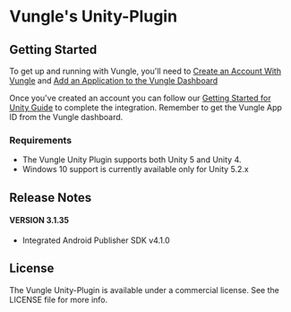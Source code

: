 # Vungle's Unity-Plugin

## Getting Started
To get up and running with Vungle, you'll need to [Create an Account With Vungle](https://v.vungle.com/dashboard) and [Add an Application to the Vungle Dashboard](https://support.vungle.com/hc/en-us/articles/210468678)

Once you've created an account you can follow our [Getting Started for Unity Guide](https://support.vungle.com/hc/en-us/articles/204311244-Get-Started-with-Vungle-Unity-Combo-) to complete the integration. Remember to get the Vungle App ID from the Vungle dashboard.

### Requirements
* The Vungle Unity Plugin supports both Unity 5 and Unity 4.
* Windows 10 support is currently available only for Unity 5.2.x

## Release Notes

#### VERSION 3.1.35
* Integrated Android Publisher SDK v4.1.0

## License
The Vungle Unity-Plugin is available under a commercial license. See the LICENSE file for more info.
